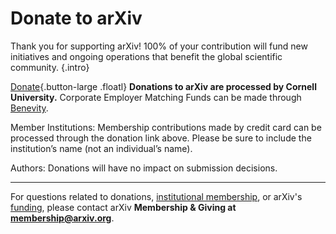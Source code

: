 Donate to arXiv
======

Thank you for supporting arXiv! 100% of your contribution will fund new initiatives and ongoing operations that benefit the global scientific community.
{.intro}

[Donate](https://securelb.imodules.com/s/1717/alumni/event.aspx?sid=1717&gid=2&pgid=22315&cid=35778&dids=276&bledit=1&sort=1){.button-large .floatl}
**Donations to arXiv are processed by Cornell University.** Corporate Employer Matching Funds can be made through [Benevity](https://causes.benevity.org/causes/840-150532082/project/3FK1YBQWRZ).

Member Institutions: Membership contributions made by credit card can be processed through the donation link above. Please be sure to include the institution’s name (not an individual’s name).

Authors: Donations will have no impact on submission decisions.

---

For questions related to donations, [institutional membership](membership.md), or arXiv's [funding](funding.md), please contact arXiv **Membership & Giving at membership@arxiv.org**.
